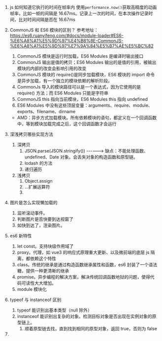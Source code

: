 1. js 如何知道它执行的时间在帧率内
   使用`performance.now()`获取高精度的动画帧率，比如一帧的间隔是 16.67ms。记录上一次的时间，在本次操作记录时间，比对时间间隔是否在 16.67ms
2. CommonJS 和 ES6 模块的区别？
   参考地址：https://es6.ruanyifeng.com/#docs/module-loader#ES6-%E6%A8%A1%E5%9D%97%E4%B8%8E-CommonJS-%E6%A8%A1%E5%9D%97%E7%9A%84%E5%B7%AE%E5%BC%82

   1. CommonJS 模块是运行时加载，ES6 Modules 是编译时输出接口
   2. CommonJS 输出是值的拷贝；ES6 Modules 输出的是值的引用，被输出模块的内部的改变会影响引用的改变
   3. CommonJS 模块的 require()是同步加载模块，ES6 模块的 import 命令是异步加载，有一个独立的模块依赖的解析阶段。
   4. CommonJs 导入的模块路径可以是一个表达式，因为它使用的是 require() 方法；而 ES6 Modules 只能是字符串
   5. CommonJS this 指向当前模块，ES6 Modules this 指向 undefined
   6. ES6 Modules 中没有这些顶层变量：arguments、require、module、exports、filename、dirname

   - AMD：异步方式加载模块。所有依赖模块的语句，都定义在一个回调函数中，等到模块加载完成之后，这个回调函数才会运行

3. 深浅拷贝哪些实现方法
   1. 深拷贝
      1. JSON.parse(JSON.stringify()) ------> 缺点：不能处理函数、undefined、Date 对象。会丢失对象的构造函数和原型链。
      2. lodash 的方法
      3. 递归遍历
   2. 浅拷贝
      1. Object.assign
      2. ...扩展运算符
      3.
4. 图片是怎么实现懒加载的
   1. 监听滚动事件。
   2. 判断图片是否快要到达视窗了
   3. 如快到达了，渲染图片。
5. es6 新特性
   1. let const。支持块级作用域了
   2. proxy。代理，如 vue3 的响应式原理重大更新、以及微前端的底层 js 隔离，都依赖这个特性
   3. class。传统的继承是通过构造函数继承属性和函数，es6 封装了一个语法糖，提供一种更清晰的继承
   4. promise。异步编程的解决方案，解决传统回调函数地狱的问题，使得代码可读性大大增加。
   5. module 模块化
6. typeof 与 instanceof 区别
   1. typeof 能识别出基本类型（null 除外）
   2. instanceof 能识别出复杂的对象。检测目标对象是否出现在实例对象的原型链上。
      1. 顺着原型链去找，直到找到相同的原型对象，返回 true，否则为 false
7.
